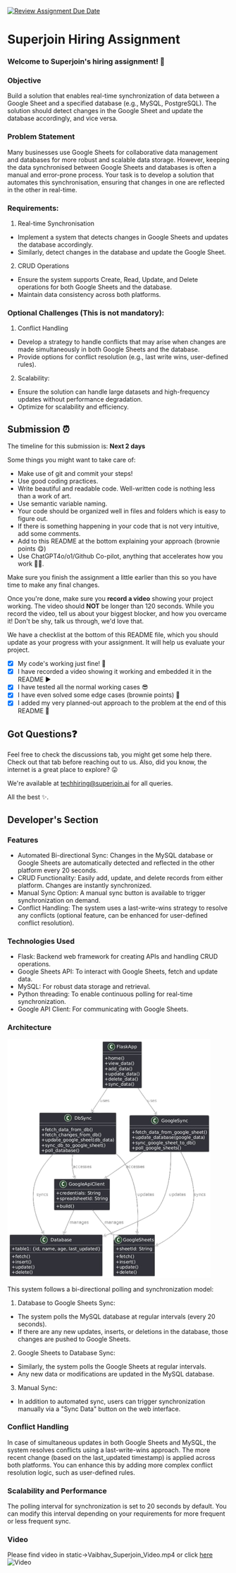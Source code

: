 [![Review Assignment Due Date](https://classroom.github.com/assets/deadline-readme-button-22041afd0340ce965d47ae6ef1cefeee28c7c493a6346c4f15d667ab976d596c.svg)](https://classroom.github.com/a/AHFn7Vbn)
# Superjoin Hiring Assignment

### Welcome to Superjoin's hiring assignment! 🚀

### Objective
Build a solution that enables real-time synchronization of data between a Google Sheet and a specified database (e.g., MySQL, PostgreSQL). The solution should detect changes in the Google Sheet and update the database accordingly, and vice versa.

### Problem Statement
Many businesses use Google Sheets for collaborative data management and databases for more robust and scalable data storage. However, keeping the data synchronised between Google Sheets and databases is often a manual and error-prone process. Your task is to develop a solution that automates this synchronisation, ensuring that changes in one are reflected in the other in real-time.

### Requirements:
1. Real-time Synchronisation
  - Implement a system that detects changes in Google Sheets and updates the database accordingly.
   - Similarly, detect changes in the database and update the Google Sheet.
  2.	CRUD Operations
   - Ensure the system supports Create, Read, Update, and Delete operations for both Google Sheets and the database.
   - Maintain data consistency across both platforms.
   
### Optional Challenges (This is not mandatory):
1. Conflict Handling
- Develop a strategy to handle conflicts that may arise when changes are made simultaneously in both Google Sheets and the database.
- Provide options for conflict resolution (e.g., last write wins, user-defined rules).
    
2. Scalability: 	
- Ensure the solution can handle large datasets and high-frequency updates without performance degradation.
- Optimize for scalability and efficiency.

## Submission ⏰
The timeline for this submission is: **Next 2 days**

Some things you might want to take care of:
- Make use of git and commit your steps!
- Use good coding practices.
- Write beautiful and readable code. Well-written code is nothing less than a work of art.
- Use semantic variable naming.
- Your code should be organized well in files and folders which is easy to figure out.
- If there is something happening in your code that is not very intuitive, add some comments.
- Add to this README at the bottom explaining your approach (brownie points 😋)
- Use ChatGPT4o/o1/Github Co-pilot, anything that accelerates how you work 💪🏽. 

Make sure you finish the assignment a little earlier than this so you have time to make any final changes.

Once you're done, make sure you **record a video** showing your project working. The video should **NOT** be longer than 120 seconds. While you record the video, tell us about your biggest blocker, and how you overcame it! Don't be shy, talk us through, we'd love that.

We have a checklist at the bottom of this README file, which you should update as your progress with your assignment. It will help us evaluate your project.

- [x] My code's working just fine! 🥳
- [x] I have recorded a video showing it working and embedded it in the README ▶️
- [x] I have tested all the normal working cases 😎
- [x] I have even solved some edge cases (brownie points) 💪
- [x] I added my very planned-out approach to the problem at the end of this README 📜

## Got Questions❓
Feel free to check the discussions tab, you might get some help there. Check out that tab before reaching out to us. Also, did you know, the internet is a great place to explore? 😛

We're available at techhiring@superjoin.ai for all queries. 

All the best ✨.

## Developer's Section
### Features
- Automated Bi-directional Sync: Changes in the MySQL database or Google Sheets are automatically detected and reflected in the other platform every 20 seconds.
- CRUD Functionality: Easily add, update, and delete records from either platform. Changes are instantly synchronized.
- Manual Sync Option: A manual sync button is available to trigger synchronization on demand.
- Conflict Handling: The system uses a last-write-wins strategy to resolve any conflicts (optional feature, can be enhanced for user-defined conflict resolution).

### Technologies Used
- Flask: Backend web framework for creating APIs and handling CRUD operations.
- Google Sheets API: To interact with Google Sheets, fetch and update data.
- MySQL: For robust data storage and retrieval.
- Python threading: To enable continuous polling for real-time synchronization.
- Google API Client: For communicating with Google Sheets.

### Architecture
![Architecture](https://github.com/StackItHQ/pes-vaibhavprashanth/blob/main/static/Arcitecture_nobg_darkmode.png)

This system follows a bi-directional polling and synchronization model:
1. Database to Google Sheets Sync:
- The system polls the MySQL database at regular intervals (every 20 seconds).
- If there are any new updates, inserts, or deletions in the database, those changes are pushed to Google Sheets.
2. Google Sheets to Database Sync:
- Similarly, the system polls the Google Sheets at regular intervals.
- Any new data or modifications are updated in the MySQL database.
3. Manual Sync:
- In addition to automated sync, users can trigger synchronization manually via a "Sync Data" button on the web interface.

### Conflict Handling
In case of simultaneous updates in both Google Sheets and MySQL, the system resolves conflicts using a last-write-wins approach. The more recent change (based on the last_updated timestamp) is applied across both platforms. You can enhance this by adding more complex conflict resolution logic, such as user-defined rules.

### Scalability and Performance
The polling interval for synchronization is set to 20 seconds by default. You can modify this interval depending on your requirements for more frequent or less frequent sync.

### Video
Please find video in static->Vaibhav_Superjoin_Video.mp4 or click [here](https://github.com/StackItHQ/pes-vaibhavprashanth/blob/main/static/Vaibhav_Superjoin_Video.mp4)
![Video](https://drive.google.com/file/d/1-uoIt7bosdyfxf308Pfp4-LPETvT-aRl/view?usp=sharing)
